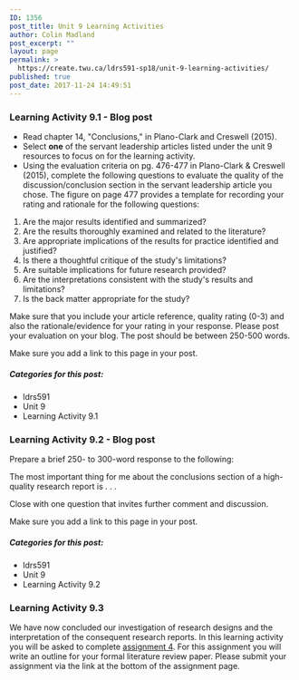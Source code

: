 ```yaml
---
ID: 1356
post_title: Unit 9 Learning Activities
author: Colin Madland
post_excerpt: ""
layout: page
permalink: >
  https://create.twu.ca/ldrs591-sp18/unit-9-learning-activities/
published: true
post_date: 2017-11-24 14:49:51
---
```

### Learning Activity 9.1 - Blog post

* Read chapter 14, "Conclusions," in Plano-Clark and Creswell (2015).
* Select **one** of the servant leadership articles listed under the unit 9 resources to focus on for the learning activity.
* Using the evaluation criteria on pg. 476-477 in Plano-Clark &amp; Creswell (2015), complete the following questions to evaluate the quality of the discussion/conclusion section in the servant leadership article you chose. The figure on page 477 provides a template for recording your rating and rationale for the following questions:
<ol>
 	<li>Are the major results identified and summarized?</li>
 	<li>Are the results thoroughly examined and related to the literature?</li>
 	<li>Are appropriate implications of the results for practice identified and justified?</li>
 	<li>Is there a thoughtful critique of the study's limitations?</li>
 	<li>Are suitable implications for future research provided?</li>
 	<li>Are the interpretations consistent with the study's results and limitations?</li>
 	<li>Is the back matter appropriate for the study?</li>
</ol>
Make sure that you include your article reference, quality rating (0-3) and also the rationale/evidence for your rating in your response. Please post your evaluation on your blog. The post should be between 250-500 words.

Make sure you add a link to this page in your post.

##### Categories for this post:

* ldrs591
* Unit 9
* Learning Activity 9.1

### Learning Activity 9.2 - Blog post

Prepare a brief 250- to 300-word response to the following:

The most important thing for me about the conclusions section of a high-quality research report is . . .

Close with one question that invites further comment and discussion.

Make sure you add a link to this page in your post.

##### Categories for this post:

* ldrs591
* Unit 9
* Learning Activity 9.2

### Learning Activity 9.3

We have now concluded our investigation of research designs and the interpretation of the consequent research reports. In this learning activity you will be asked to complete <a href="https://create.twu.ca/ldrs591-sp18/literature-review-outline/">assignment 4</a>. For this assignment you will write an outline for your formal literature review paper. Please submit your assignment via the link at the bottom of the assignment page.